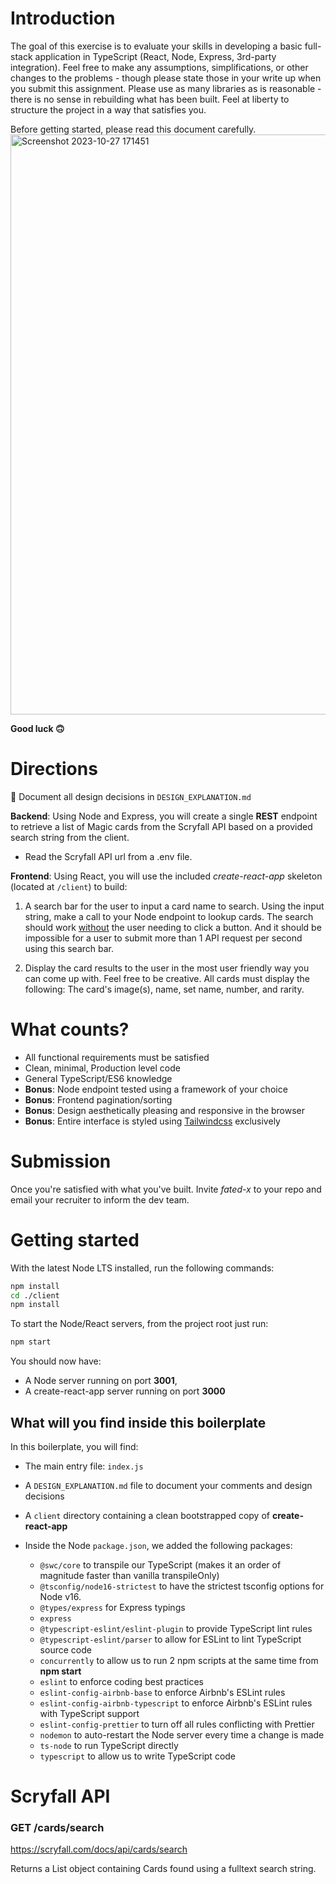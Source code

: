 # Introduction

The goal of this exercise is to evaluate your skills in developing a basic full-stack application in TypeScript (React, Node, Express, 3rd-party integration). Feel free to make any assumptions, simplifications, or other changes to the problems - though please state those in your write up when you submit this assignment. Please use as many libraries as is reasonable - there is no sense in rebuilding what has been built. Feel at liberty to structure the project in a way that satisfies you.

Before getting started, please read this document carefully.
<img width="928" alt="Screenshot 2023-10-27 171451" src="https://github.com/kunaal-gupta/MagicCardExplorer/assets/87749508/7643c8a3-dbde-472b-867e-9d6e5b565dea">



**Good luck 🙃**

# Directions

📓 Document all design decisions in `DESIGN_EXPLANATION.md`

**Backend**: Using Node and Express, you will create a single **REST** endpoint to retrieve a list of Magic cards from the Scryfall API based on a provided search string from the client.

- Read the Scryfall API url from a .env file.

**Frontend**: Using React, you will use the included _create-react-app_ skeleton (located at `/client`) to build:

1. A search bar for the user to input a card name to search. Using the input string, make a call to your Node endpoint to lookup cards. The search should work <ins>without</ins> the user needing to click a button. And it should be impossible for a user to submit more than 1 API request per second using this search bar.

2. Display the card results to the user in the most user friendly way you can come up with. Feel free to be creative. All cards must display the following: The card's image(s), name, set name, number, and rarity.

# What counts?

- All functional requirements must be satisfied
- Clean, minimal, Production level code
- General TypeScript/ES6 knowledge
- **Bonus**: Node endpoint tested using a framework of your choice
- **Bonus**: Frontend pagination/sorting
- **Bonus**: Design aesthetically pleasing and responsive in the browser
- **Bonus**: Entire interface is styled using [Tailwindcss](https://tailwindcss.com) exclusively

# Submission

Once you're satisfied with what you've built. Invite _fated-x_ to your repo and email your recruiter to inform the dev team.

# Getting started

With the latest Node LTS installed, run the following commands:

```bash
npm install
cd ./client
npm install
```

To start the Node/React servers, from the project root just run:

```bash
npm start
```

You should now have:

- A Node server running on port **3001**,
- A create-react-app server running on port **3000**

## What will you find inside this boilerplate

In this boilerplate, you will find:

- The main entry file: `index.js`
- A `DESIGN_EXPLANATION.md` file to document your comments and design decisions
- A `client` directory containing a clean bootstrapped copy of **create-react-app**
- Inside the Node `package.json`, we added the following packages:

  - `@swc/core` to transpile our TypeScript (makes it an order of magnitude faster than vanilla transpileOnly)
  - `@tsconfig/node16-strictest` to have the strictest tsconfig options for Node v16.
  - `@types/express` for Express typings
  - `express`
  - `@typescript-eslint/eslint-plugin` to provide TypeScript lint rules
  - `@typescript-eslint/parser` to allow for ESLint to lint TypeScript source code
  - `concurrently` to allow us to run 2 npm scripts at the same time from **npm start**
  - `eslint` to enforce coding best practices
  - `eslint-config-airbnb-base` to enforce Airbnb's ESLint rules
  - `eslint-config-airbnb-typescript` to enforce Airbnb's ESLint rules with TypeScript support
  - `eslint-config-prettier` to turn off all rules conflicting with Prettier
  - `nodemon` to auto-restart the Node server every time a change is made
  - `ts-node` to run TypeScript directly
  - `typescript` to allow us to write TypeScript code

# Scryfall API

### GET /cards/search

https://scryfall.com/docs/api/cards/search

Returns a List object containing Cards found using a fulltext search string.
